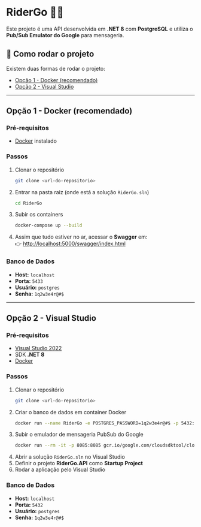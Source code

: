 # RiderGo 🚴‍♂️

Este projeto é uma API desenvolvida em **.NET 8** com **PostgreSQL** e utiliza o **Pub/Sub Emulator do Google** para mensageria.  

## 🚀 Como rodar o projeto

Existem duas formas de rodar o projeto:

- [Opção 1 - Docker (recomendado)](#opção-1---docker-recomendado)  
- [Opção 2 - Visual Studio](#opção-2---visual-studio)  

---

## Opção 1 - Docker (recomendado)

### Pré-requisitos
- [Docker](https://www.docker.com/get-started) instalado

### Passos
1. Clonar o repositório
   ```bash
   git clone <url-do-repositorio>
   ```
2. Entrar na pasta raiz (onde está a solução `RiderGo.sln`)
   ```bash
   cd RiderGo
   ```
3. Subir os containers
   ```bash
   docker-compose up --build
   ```
4. Assim que tudo estiver no ar, acessar o **Swagger** em:  
   👉 [http://localhost:5000/swagger/index.html](http://localhost:5000/swagger/index.html)

### Banco de Dados
- **Host:** `localhost`  
- **Porta:** `5433`  
- **Usuário:** `postgres`  
- **Senha:** `1q2w3e4r@#$`  

---

## Opção 2 - Visual Studio

### Pré-requisitos
- [Visual Studio 2022](https://visualstudio.microsoft.com/)  
- SDK **.NET 8**  
- [Docker](https://www.docker.com/get-started)  

### Passos
1. Clonar o repositório
   ```bash
   git clone <url-do-repositorio>
   ```
2. Criar o banco de dados em container Docker
   ```bash
   docker run --name RiderGo -e POSTGRES_PASSWORD=1q2w3e4r@#$ -p 5432:5432 -d postgres
   ```
3. Subir o emulador de mensageria PubSub do Google
   ```bash
   docker run --rm -it -p 8085:8085 gcr.io/google.com/cloudsdktool/cloud-sdk:latest gcloud beta emulators pubsub start --project=rider-go --host-port=0.0.0.0:8085
   ```
4. Abrir a solução `RiderGo.sln` no Visual Studio  
5. Definir o projeto **RiderGo.API** como **Startup Project**  
6. Rodar a aplicação pelo Visual Studio  

### Banco de Dados
- **Host:** `localhost`  
- **Porta:** `5432`  
- **Usuário:** `postgres`  
- **Senha:** `1q2w3e4r@#$`  
